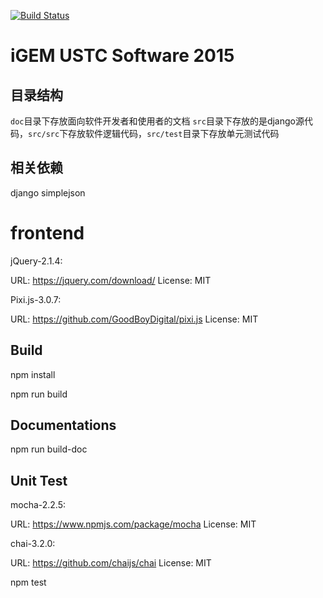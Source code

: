 [![Build Status](https://magnum.travis-ci.com/ustc2015/igem.svg?token=mKX17GB5mm6v1kppSB7o&branch=master)](https://magnum.travis-ci.com/ustc2015/igem)

# iGEM USTC Software 2015
## 目录结构
`doc`目录下存放面向软件开发者和使用者的文档
`src`目录下存放的是django源代码，`src/src`下存放软件逻辑代码，`src/test`目录下存放单元测试代码
## 相关依赖
django
simplejson

# frontend

jQuery-2.1.4:

URL: https://jquery.com/download/ License: MIT

Pixi.js-3.0.7:

URL: https://github.com/GoodBoyDigital/pixi.js License: MIT

## Build

npm install

npm run build

## Documentations

npm run build-doc

## Unit Test

mocha-2.2.5:

URL: https://www.npmjs.com/package/mocha License: MIT

chai-3.2.0:

URL: https://github.com/chaijs/chai License: MIT

npm test
